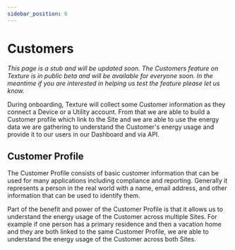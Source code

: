 ```yaml
---
sidebar_position: 6
---
```


# Customers

_This page is a stub and will be updated soon. The Customers feature on Texture is in public beta and will be available for everyone soon. In the meantime if you are interested in helping us test the feature please let us know._

During onboarding, Texture will collect some Customer information as they connect a Device or a Utility account. From that we are able to build a Customer profile which link to the Site and we are able to use the energy data we are gathering to understand the Customer's energy usage and provide it to our users in our Dashboard and via API.

## Customer Profile

The Customer Profile consists of basic customer information that can be used for many applications including compliance and reporting. Generally it represents a person in the real world with a name, email address, and other information that can be used to identify them.

Part of the benefit and power of the Customer Profile is that it allows us to understand the energy usage of the Customer across multiple Sites. For example if one person has a primary residence and then a vacation home and they are both linked to the same Customer Profile, we are able to understand the energy usage of the Customer across both Sites.
